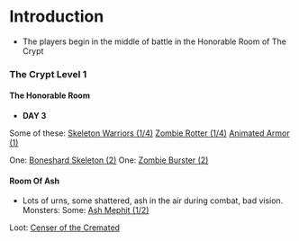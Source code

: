 
# Introduction

- The players begin in the middle of battle in the Honorable Room of The Crypt

### The Crypt Level 1
#### The Honorable Room
- **DAY 3**

Some of these:
[Skeleton Warriors (1/4)](dm/monsters.md#skeleton-warrior)
[Zombie Rotter (1/4)](dm/monsters.md#zombie-rotter)
[Animated Armor (1)](dm/monsters.md#animated-armor)

One: [Boneshard Skeleton (2)](dm/monsters.md#boneshard-skeleton)
One: [Zombie Burster (2)](dm/monsters.md#zombie-burster)

#### Room Of Ash
- Lots of urns, some shattered, ash in the air during combat, bad vision.
Monsters: 
Some: [Ash Mephit (1/2)](dm/monsters.md#ash-mephit)

Loot: [Censer of the Cremated](dm/items.md#censer-of-the-cremated)
